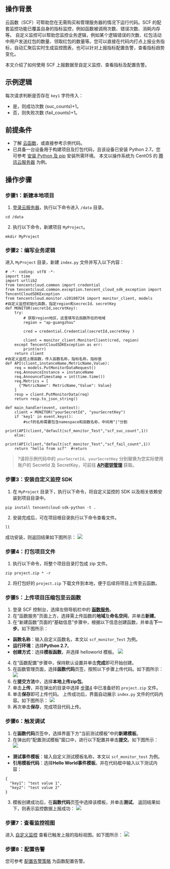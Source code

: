## 操作背景
云函数（SCF）可帮助您在无需购买和管理服务器的情况下运行代码。SCF 的配套监控功能已覆盖自身的指标监控，例如函数被调用次数、错误次数、消耗内存等。
自定义监控可以帮助您监控业务逻辑，例如某个逻辑错误的次数、红包活动中用户发送红包的数量、领取红包的数量等。您可以直接在代码内打点上报业务指标，自动汇聚后实时生成监控图表，也可以针对上报指标配置告警，查看指标趋势变化。

本文介绍了如何使用 SCF 上报数据至自定义监控、查看指标及配置告警。

## 示例逻辑
每次请求判断是否存在 `key1` 字符传入：
 - 是，则成功次数 (suc_counts)+1。
 - 否，则失败次数 (fail_counts)+1。


##  前提条件
- 了解 [云函数](https://cloud.tencent.com/document/product/583)，或直接参考示例代码。
- 已具备一台设备用于构建项目及打包代码，且该设备已安装 Python 2.7。您可参考 [安装 Python 及 pip](https://cloud.tencent.com/document/product/583/33449#.E5.AE.89.E8.A3.85-python-.E5.8F.8A-pip) 安装所需环境。
本文以操作系统为 CentOS 的 [腾讯云服务器](https://cloud.tencent.com/product/cvm) 为例。



##  操作步骤
### 步骤1：新建本地项目
1. [登录云服务器](https://cloud.tencent.com/document/product/213/5436)，执行以下命令进入 `/data` 目录。
```
cd /data
```
2. 执行以下命令，新建项目 `MyProject`。
```
mkdir MyProject
```

### 步骤2：编写业务逻辑
进入 `MyProject` 目录，新建 `index.py` 文件并写入以下内容：
```
# -*- coding: utf8 -*-
import time
import urllib2
from tencentcloud.common import credential
from tencentcloud.common.exception.tencent_cloud_sdk_exception import TencentCloudSDKException
from tencentcloud.monitor.v20180724 import monitor_client, models
#自定义监控初始化函数，指定region和secrecId、secretKey
def MONITOR(secretId,secretKey):
    try:
        # 获取region地区，这里填写云函数所在的地域
        region = "ap-guangzhou"

        cred = credential.Credential(secretId,secretKey )

        client = monitor_client.MonitorClient(cred, region)
    except TencentCloudSDKException as err:
        print(err)
    return client
#自定义监控上报函数，传入函数名称，指标名称，指标值
def API(client,instanceName,MetricName,Value):
    req = models.PutMonitorDataRequest() 
    req.AnnounceInstance = instanceName
    req.AnnounceTimestamp = int(time.time())
    req.Metrics = [
      {"MetricName": MetricName,"Value": Value}
    ]
    resp = client.PutMonitorData(req)
    return resp.to_json_string()

def main_handler(event, context):
    client = MONITOR("yourSecretId", "yourSecretKey")
    if 'key1' in event.keys():
        #scf的名称需要包含namespace和函数名称，中间用"|"分割
        print(API(client,"default|scf_monitor_Test","scf_suc_count",1))
    else:
    	print(API(client,"default|scf_monitor_Test","scf_fail_count",1))
    return "hello from scf"  #return
```
>?请将示例代码中的 `yourSecretId`、`yourSecretKey` 分别替换为您实际使用账户的 SecretId 及 SecretKey，可前往 **[API密钥管理](https://console.cloud.tencent.com/cam/capi)** 获取。
>


### 步骤3：安装自定义监控 SDK
1. 在 `MyProject` 目录下，执行以下命令，将自定义监控的 SDK 以及相关依赖安装到项目目录中。
```
pip install tencentcloud-sdk-python -t .
```
2. 安装完成后，可在项目根目录执行以下命令查看文件。
```
ll
```
成功安装，则返回结果如下图所示：
![](https://main.qcloudimg.com/raw/2f9415b582b31c9c56a0456b900da187.png)


### 步骤4：打包项目文件[](id:Step4)
1. 执行以下命令，将整个项目目录打包成 zip 文件。
```
zip project.zip * -r
```
2. 将打包好的 `project.zip` 下载文件到本地，便于后续将项目上传至云函数。

### 步骤5：上传项目压缩包至云函数
1. 登录 SCF 控制台，选择左侧导航栏中的 **[函数服务](https://console.cloud.tencent.com/scf/list)**。
2. 在“函数服务”页面上方，选择需上传函数的**地域**及**命名空间**，并单击**新建**。
3. 在“新建函数”页面的“基础信息”步骤中，根据以下信息创建函数，并单击**下一步**。如下图所示：
 - **函数名称**：输入自定义函数名，本文以 `scf_monitor_Test` 为例。
 - **运行环境**：选择**Python 2.7**。
 - **创建方式**：选择**模板函数**，并选择 helloworld 模板。
![](https://main.qcloudimg.com/raw/6b510988be5a4025b6b29c6e7eb712dc.png)
4. 在“函数配置”步骤中，保持默认设置并单击**完成**即可开始创建。
5. 在函数管理页面，选择**函数代码**页签，按照以下步骤上传代码。如下图所示：
![](https://main.qcloudimg.com/raw/fa7c3bd1931e05b988c326c6053c2cdc.png)
  1. 在**提交方法**中，选择**本地上传zip包**。
  2. 单击**上传**，并在弹出的目录中选择 [步骤4](#Step4) 中已准备好的 `project.zip` 文件。  
  3. 单击**保存**即可上传代码。
  上传成功后，界面自动展示 `index.py` 文件的代码内容。如下图所示：
![](https://main.qcloudimg.com/raw/aedb8b14a9fdecebd5debc8d2fba46d5.png)
 4. 再次单击**保存**，完成项目代码上传。 


### 步骤6：触发调试
1. 在**函数代码**页签中，选择界面下方“当前测试模板”中的**新建模板**。
2. 在弹出的“配置测试模板”窗口中，进行以下配置并单击**提交**。如下图所示：
![](https://main.qcloudimg.com/raw/7b0fba328e46a6e5e0d2d389c81e8d2e.png)
 - **测试事件模板**：输入自定义测试模板名称，本文以 `scf_monitor_test` 为例。
 - **引用模板代码**：选择**Hello World事件模板**。并在代码框中输入以下测试内容：
```
{
  "key1": "test value 1",
  "key2": "test value 2"
}
```
3. 模板创建成功后，在**函数代码**页签中选择该模板，并单击**测试**。
返回结果如下，则表示监控数据上报成功：
![](https://main.qcloudimg.com/raw/1eb3a7947b3615ff4e5a2839dc3e1b51.png)


### 步骤7：查看监控视图
进入 [自定义监控](https://console.cloud.tencent.com/monitor/indicator-view) 查看已触发上报的指标视图。如下图所示：
![](https://main.qcloudimg.com/raw/a87ba4b124d5f38a1a0636dbb237f13f.png)

### 步骤8：配置告警
您可参考 [配置告警策略](https://cloud.tencent.com/document/product/397/40223) 为函数配置告警。



